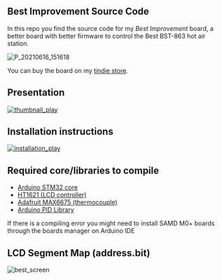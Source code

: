 ## Best Improvement Source Code

In this repo you find the source code for my *Best Improvement* board, a better board with better firmware to control the Best BST-863 hot air station.

![P_20210616_151618](https://user-images.githubusercontent.com/22402348/122618720-c0933500-d086-11eb-9c9e-343b56c9db97.jpg)

You can buy the board on my [tindie store](https://www.tindie.com/products/randomhacks).

## Presentation
[![thumbnail_play](https://user-images.githubusercontent.com/22402348/122684123-89926000-d1fb-11eb-8669-0728cc79c642.png)](https://youtu.be/LG0w-4zyZ5E "Watch on youtube")

## Installation instructions
[![installation_play](https://user-images.githubusercontent.com/22402348/123418062-80651280-d5b0-11eb-8f5c-cf0bc57c273a.jpg)](https://www.youtube.com/watch?v=_PKAgJuqW78 "Watch on youtube")


## Required core/libraries to compile
- [Arduino STM32 core](https://github.com/stm32duino/Arduino_Core_STM32)
- [HT1621 (LCD controller)](https://github.com/altLab/HT1621) 
- [Adafruit MAX6675 (thermocouple)](https://learn.adafruit.com/thermocouple/arduino-code#arduino-library-2958404-6)
- [Arduino PID Library](https://github.com/br3ttb/Arduino-PID-Library) 

If there is a compiling error you might need to install SAMD M0+ boards through the boards manager on Arduino IDE

## LCD Segment Map (address.bit)
![best_screen](https://user-images.githubusercontent.com/22402348/122642605-389f4080-d103-11eb-9584-3d8756610975.jpg)

